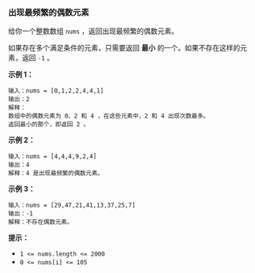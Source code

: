 ### 出现最频繁的偶数元素 ###
给你一个整数数组 `nums` ，返回出现最频繁的偶数元素。

如果存在多个满足条件的元素，只需要返回 **最小** 的一个。如果不存在这样的元素，返回 `-1` 。



**示例 1：**

```
输入：nums = [0,1,2,2,4,4,1]
输出：2
解释：
数组中的偶数元素为 0、2 和 4 ，在这些元素中，2 和 4 出现次数最多。
返回最小的那个，即返回 2 。
```

**示例 2：**

```
输入：nums = [4,4,4,9,2,4]
输出：4
解释：4 是出现最频繁的偶数元素。
```

**示例 3：**

```
输入：nums = [29,47,21,41,13,37,25,7]
输出：-1
解释：不存在偶数元素。
```



**提示：**

* `1 <= nums.length <= 2000`
* `0 <= nums[i] <= 105`

